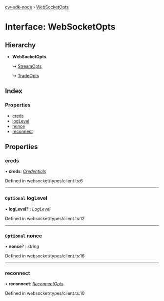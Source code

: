 [cw-sdk-node](../README.md) › [WebSocketOpts](websocketopts.md)

# Interface: WebSocketOpts

## Hierarchy

* **WebSocketOpts**

  ↳ [StreamOpts](streamopts.md)

  ↳ [TradeOpts](tradeopts.md)

## Index

### Properties

* [creds](websocketopts.md#creds)
* [logLevel](websocketopts.md#optional-loglevel)
* [nonce](websocketopts.md#optional-nonce)
* [reconnect](websocketopts.md#reconnect)

## Properties

###  creds

• **creds**: *[Credentials](credentials.md)*

Defined in websocket/types/client.ts:6

___

### `Optional` logLevel

• **logLevel**? : *[LogLevel](../README.md#loglevel)*

Defined in websocket/types/client.ts:12

___

### `Optional` nonce

• **nonce**? : *string*

Defined in websocket/types/client.ts:16

___

###  reconnect

• **reconnect**: *[ReconnectOpts](reconnectopts.md)*

Defined in websocket/types/client.ts:10
